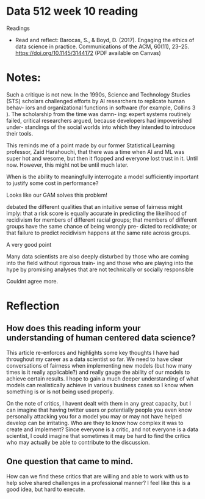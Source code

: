 # Data 512 week 10 reading
Readings
- Read and reflect: Barocas, S., & Boyd, D. (2017). Engaging the ethics of data science in practice. Communications of the ACM, 60(11), 23–25. https://doi.org/10.1145/3144172 (PDF available on Canvas)
# Notes:

Such a critique is not new. In the
1990s, Science and Technology Studies
(STS) scholars challenged efforts by AI
researchers to replicate human behav-
iors and organizational functions in
software (for example, Collins 3 ). The
scholarship from the time was damn-
ing: expert systems routinely failed,
critical researchers argued, because
developers had impoverished under-
standings of the social worlds into
which they intended to introduce their
tools.

This reminds me of a point made by our former Statistical Learning professor, Zaid Harahouchi, that there was a time when AI and ML was super hot and wesome, but then it flopped and everyone lost trust in it. Until now. However, this might not be until much later.

When is the
ability to meaningfully interrogate a
model sufficiently important to justify
some cost in performance?

Looks like our GAM solves this problem!

debated the different qualities that an
intuitive sense of fairness might imply:
that a risk score is equally accurate in
predicting the likelihood of recidivism
for members of different racial groups;
that members of different groups have
the same chance of being wrongly pre-
dicted to recidivate; or that failure to
predict recidivism happens at the same
rate across groups.

A very good point

Many data scientists are also deeply
disturbed by those who are coming
into the field without rigorous train-
ing and those who are playing into the
hype by promising analyses that are
not technically or socially responsible

Couldnt agree more.


# Reflection

## How does this reading inform your understanding of human centered data science?

This article re-enforces and highlights some key thoughts I have had throughout my career as a data scientist so far. We need to have clear conversations of fairness when implementing new models (but how many times is it really applicable?) and really gauge the ability of our models to achieve certain results. I hope to gain a much deeper understanding of what models can realistically achieve in various business cases so I know when something is or is not being used properly.

On the note of critics, I havent dealt with them in any great capacity, but I can imagine that having twitter users or potentially people you even know personally attacking you for a model you may or may not have helped develop can be irritating. Who are they to know how complex it was to create and implement? Since everyone is a critic, and not everyone is a data scientist, I could imagine that sometimes it may be hard to find the critics who may actually be able to contribute to the discussion.

## One question that came to mind.

How can we find these critics that are willing and able to work with us to help solve shared challenges in a professional manner? I feel like this is a good idea, but hard to execute.
